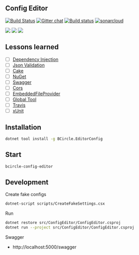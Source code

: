 ## Config Editor

[![Build Status](https://travis-ci.org/bcircle-intern/config-service.svg?branch=master)](https://travis-ci.org/bcircle-intern/config-service)
[![Gitter chat](https://badges.gitter.im/gitterHQ/gitter.png)](https://gitter.im/10000-bc/Lobby)
[![Build status](https://ci.appveyor.com/api/projects/status/1v6aeg32x8adkuba?svg=true)](https://ci.appveyor.com/project/wk-j/config-service)
[![sonarcloud](https://sonarcloud.io/api/project_badges/measure?project=config-service&metric=alert_status)](https://sonarcloud.io/dashboard?id=config-service)

[![](https://sourcerer.io/fame/wk-j/bcircle-intern/config-service/images/0)](https://sourcerer.io/fame/wk-j/bcircle-intern/config-service/links/0)
[![](https://sourcerer.io/fame/wk-j/bcircle-intern/config-service/images/1)](https://sourcerer.io/fame/wk-j/bcircle-intern/config-service/links/1)
[![](https://sourcerer.io/fame/wk-j/bcircle-intern/config-service/images/2)](https://sourcerer.io/fame/wk-j/bcircle-intern/config-service/links/2)

## Lessons learned

- [ ] [Dependency Injection](https://docs.microsoft.com/en-us/aspnet/core/fundamentals/dependency-injection?view=aspnetcore-2.1)
- [ ] [Json Validation](https://github.com/RSuter/NJsonSchema)
- [ ] [Cake](https://cakebuild.net)
- [ ] [NuGet](https://docs.microsoft.com/en-us/nuget/what-is-nuget)
- [ ] [Swagger](https://swagger.io)
- [ ] [Cors](https://docs.microsoft.com/en-us/aspnet/core/security/cors?view=aspnetcore-2.1)
- [ ] [EmbeddedFileProvider](https://docs.microsoft.com/en-us/aspnet/core/fundamentals/file-providers?view=aspnetcore-2.1)
- [ ] [Global Tool](https://docs.microsoft.com/en-us/dotnet/core/tools/global-tools)
- [ ] [Travis](https://travis-ci.org)
- [ ] [xUnit](https://xunit.github.io)

## Installation

```bash
dotnet tool install -g BCircle.EditorConfig
```

## Start

```bash
bcircle-config-editor
```


## Development

Create fake configs

```bash
dotnet-script scripts/CreateFakeSettings.csx
```

Run

```bash
dotnet restore src/ConfigEditor/ConfigEditor.csproj
dotnet run --project src/ConfigEditor/ConfigEditor.csproj
```

Swagger

- http://localhost:5000/swagger